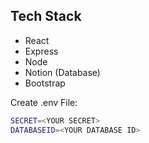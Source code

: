 ## Tech Stack
  - React
  - Express
  - Node
  - Notion (Database)
  - Bootstrap


Create .env File:

```sh
SECRET=<YOUR SECRET>
DATABASEID=<YOUR DATABASE ID>
```